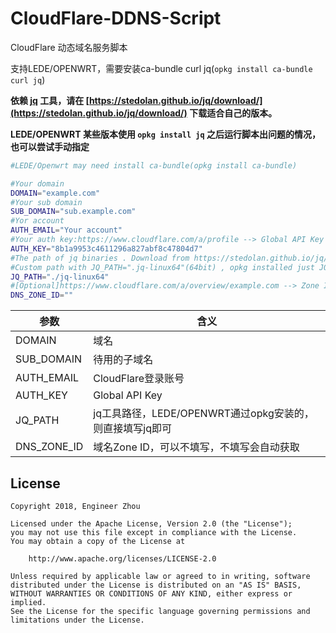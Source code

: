 # CloudFlare-DDNS-Script
CloudFlare 动态域名服务脚本

支持LEDE/OPENWRT，需要安装ca-bundle curl jq(`opkg install ca-bundle curl jq`)

**依赖 [jq](https://stedolan.github.io/jq/download/) 工具，请在 [https://stedolan.github.io/jq/download/](https://stedolan.github.io/jq/download/) 下载适合自己的版本。**

**LEDE/OPENWRT 某些版本使用 `opkg install jq` 之后运行脚本出问题的情况，也可以尝试手动指定**

```bash
#LEDE/Openwrt may need install ca-bundle(opkg install ca-bundle)

#Your domain
DOMAIN="example.com"
#Your sub domain
SUB_DOMAIN="sub.example.com"
#Yor account
AUTH_EMAIL="Your account"
#Your auth key:https://www.cloudflare.com/a/profile --> Global API Key
AUTH_KEY="8b1a9953c4611296a827abf8c47804d7"
#The path of jq binaries . Download from https://stedolan.github.io/jq/download/
#Custom path with JQ_PATH=".jq-linux64"(64bit) , opkg installed just JQ_PATH="jq"
JQ_PATH="./jq-linux64"
#[Optional]https://www.cloudflare.com/a/overview/example.com --> Zone ID:
DNS_ZONE_ID=""
```
| 参数          | 含义                       |
| ----------- | ------------------------ |
| DOMAIN      | 域名                       |
| SUB_DOMAIN  | 待用的子域名                   |
| AUTH_EMAIL  | CloudFlare登录账号           |
| AUTH_KEY    | Global API Key           |
| JQ_PATH     | jq工具路径，LEDE/OPENWRT通过opkg安装的，则直接填写jq即可|
| DNS_ZONE_ID | 域名Zone ID，可以不填写，不填写会自动获取 |

## License

    Copyright 2018, Engineer Zhou

    Licensed under the Apache License, Version 2.0 (the "License");
    you may not use this file except in compliance with the License.
    You may obtain a copy of the License at
    
        http://www.apache.org/licenses/LICENSE-2.0
    
    Unless required by applicable law or agreed to in writing, software
    distributed under the License is distributed on an "AS IS" BASIS,
    WITHOUT WARRANTIES OR CONDITIONS OF ANY KIND, either express or implied.
    See the License for the specific language governing permissions and
    limitations under the License.
